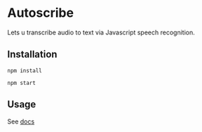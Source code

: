 # Autoscribe

Lets u transcribe audio to text via Javascript speech recognition.

## Installation

`npm install`

`npm start`

## Usage

See [docs](https://github.com/jesperengstrom/autoscribe/blob/master/Documentation.md)